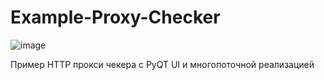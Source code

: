 # Example-Proxy-Checker
![image](https://github.com/Underneach/Example-Proxy-Checker/assets/137613889/f386f3eb-53d2-4d73-8de8-99ac913e5158)

Пример HTTP прокси чекера с PyQT UI и многопоточной реализацией
